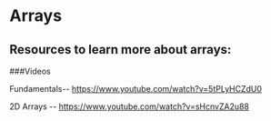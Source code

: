 # Arrays

## Resources to learn more about arrays: 

###Videos 

Fundamentals--
https://www.youtube.com/watch?v=5tPLyHCZdU0

2D Arrays --
https://www.youtube.com/watch?v=sHcnvZA2u88

